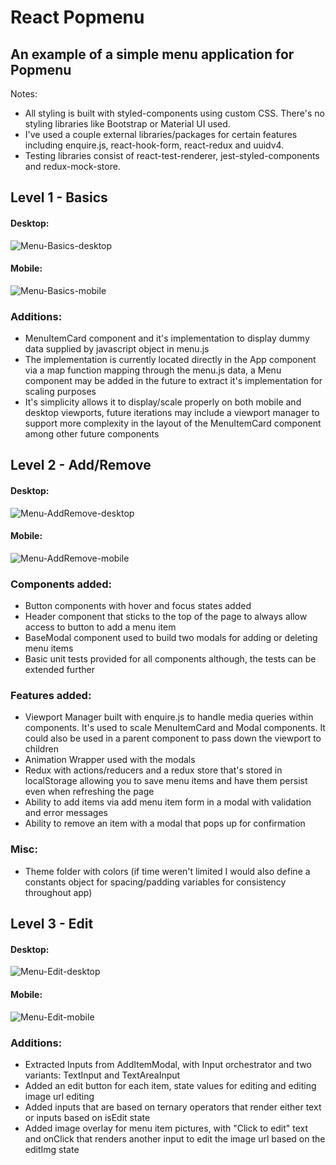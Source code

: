 # React Popmenu

## An example of a simple menu application for Popmenu 
Notes:
- All styling is built with styled-components using custom CSS. There's no styling libraries like Bootstrap or Material UI used.
- I've used a couple external libraries/packages for certain features including enquire.js, react-hook-form, react-redux and uuidv4.
- Testing libraries consist of react-test-renderer, jest-styled-components and redux-mock-store.

## Level 1 - Basics
#### Desktop:

![Menu-Basics-desktop](https://user-images.githubusercontent.com/60116865/146436705-96030b48-ade3-4612-b7da-1f7e1a847503.gif)

#### Mobile:

![Menu-Basics-mobile](https://user-images.githubusercontent.com/60116865/146436962-3828f883-7751-4dd5-80bf-28a525442009.gif)

### Additions:
- MenuItemCard component and it's implementation to display dummy data supplied by javascript object in menu.js
- The implementation is currently located directly in the App component via a map function mapping through the menu.js data, a Menu component may be added in the future to extract it's implementation for scaling purposes
- It's simplicity allows it to display/scale properly on both mobile and desktop viewports, future iterations may include a viewport manager to support more complexity in the layout of the MenuItemCard component among other future components

## Level 2 - Add/Remove
#### Desktop:

![Menu-AddRemove-desktop](https://user-images.githubusercontent.com/60116865/146685764-1ef99050-354d-4ddb-891e-c59298badf5d.gif)

#### Mobile:

![Menu-AddRemove-mobile](https://user-images.githubusercontent.com/60116865/146685777-948e687b-a4e1-448e-a8f6-e47bcf95ae7b.gif)

### Components added:
- Button components with hover and focus states added
- Header component that sticks to the top of the page to always allow access to button to add a menu item
- BaseModal component used to build two modals for adding or deleting menu items
- Basic unit tests provided for all components although, the tests can be extended further 

### Features added:
- Viewport Manager built with enquire.js to handle media queries within components. It's used to scale MenuItemCard and Modal components. It could also be used in a parent component to pass down the viewport to children 
- Animation Wrapper used with the modals
- Redux with actions/reducers and a redux store that's stored in localStorage allowing you to save menu items and have them persist even when refreshing the page
- Ability to add items via add menu item form in a modal with validation and error messages 
- Ability to remove an item with a modal that pops up for confirmation

### Misc:
- Theme folder with colors (if time weren't limited I would also define a constants object for spacing/padding variables for consistency throughout app)

## Level 3 - Edit
#### Desktop:

![Menu-Edit-desktop](https://user-images.githubusercontent.com/60116865/146711510-7fc1b335-f1cf-4c46-967f-5d40b39c6b06.gif)

#### Mobile: 

![Menu-Edit-mobile](https://user-images.githubusercontent.com/60116865/146711533-a6b67b1a-a7a3-47fc-8b19-9acf0a917f17.gif)

### Additions:
- Extracted Inputs from AddItemModal, with Input orchestrator and two variants: TextInput and TextAreaInput
- Added an edit button for each item, state values for editing and editing image url editing
- Added inputs that are based on ternary operators that render either text or inputs based on isEdit state
- Added image overlay for menu item pictures, with "Click to edit" text and onClick that renders another input to edit the image url based on the editImg state
